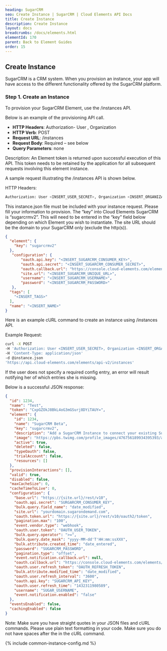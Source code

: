 ```yaml
---
heading: SugarCRM
seo: Create Instance | SugarCRM | Cloud Elements API Docs
title: Create Instance
description: Create Instance
layout: docs
breadcrumbs: /docs/elements.html
elementId: 170
parent: Back to Element Guides
order: 15
---
```


## Create Instance

SugarCRM is a CRM system. When you provision an instance, your app will have access to the different functionality offered by the SugarCRM platform.

### Step 1. Create an Instance

To provision your SugarCRM Element, use the /instances API.

Below is an example of the provisioning API call.

* __HTTP Headers__: Authorization- User <user secret>, Organization <organization secret>
* __HTTP Verb__: POST
* __Request URL__: /instances
* __Request Body__: Required – see below
* __Query Parameters__: none

Description: An Element token is returned upon successful execution of this API. This token needs to be retained by the application for all subsequent requests involving this element instance.

A sample request illustrating the /instances API is shown below.

HTTP Headers:

```bash
Authorization: User <INSERT_USER_SECRET>, Organization <INSERT_ORGANIZATION_SECRET>

```
This instance.json file must be included with your instance request.  Please fill your information to provision.  The “key” into Cloud Elements SugarCRM is “sugarcrmv2”.  This will need to be entered in the “key” field below depending on which Element you wish to instantiate. The site URL should be the domain to your SugarCRM only (exclude the http(s)).


```json
{
  "element": {
    "key": "sugarcrmv2"
  },
   "configuration": {
       "oauth.api.key": "<INSERT_SUGARCRM_CONSUMER_KEY>",
       "oauth.api.secret": "<INSERT_SUGARCRM_CONSUMER_SECRET>",
       "oauth.callback.url": "https://console.cloud-elements.com/elements/jsp/home.jsp",
       "site.url": "<INSERT_SUGARCRM_UNIQUE_URL>",
       "username": "<INSERT_SUGARCRM_USERNAME>",
       "password": "<INSERT_SUGARCRM_PASSWORD>"
   },
  "tags": [
    "<INSERT_TAGS>"
  ],
  "name": "<INSERT_NAME>"
}
```

Here is an example cURL command to create an instance using /instances API.

Example Request:

```bash
curl -X POST
-H 'Authorization: User <INSERT_USER_SECRET>, Organization <INSERT_ORGANIZATION_SECRET>'
-H 'Content-Type: application/json'
-d @instance.json
'https://api.cloud-elements.com/elements/api-v2/instances'
```

If the user does not specify a required config entry, an error will result notifying her of which entries she is missing.

Below is a successful JSON response:

```json
{
  "id": 1234,
  "name": "Test",
  "token": "CxpGZOkJ8BkL4oG3mGSurj8DYiTAUY=",
  "element": {
    "id": 1234,
    "name": "SugarCRM Beta",
    "key": "sugarcrmv2",
    "description": "Add a SugarCRM Instance to connect your existing SugarCRM account to the CRM Hub, allowing you to manage contacts, leads, accounts, opportunities, etc. across multiple CRM Elements. You will need your SugarCRM account information to add an instance.",
    "image": "https://pbs.twimg.com/profile_images/476756189934395393/aqcFdWXX_400x400.jpeg",
    "active": true,
    "deleted": false,
    "typeOauth": false,
    "trialAccount": false,
    "resources": []
  },
  "provisionInteractions": [],
  "valid": true,
  "disabled": false,
  "maxCacheSize": 0,
  "cacheTimeToLive": 0,
  "configuration": {
    "base.url": "https://{site.url}/rest/v10",
    "oauth.api.secret": "SURGARCRM_CONSUMER_KEY",
    "bulk.query.field_name": "date_modified",
    "site.url": "yourdomain.sugarondemand.com",
    "oauth.token.url": "https://{site.url}/rest/v10/oauth2/token",
    "pagination.max": "100",
    "event.vendor.type": "webhook",
    "oauth.user.token": "OAUTH_USER_TOKEN",
    "bulk.query.operator": ">=",
    "bulk.query.date_mask": "yyyy-MM-dd'T'HH:mm:ssXXX",
    "bulk.attribute.created_time": "date_entered",
    "password": "SUGARCRM_PASSWORD",
    "pagination.type": "offset",
    "event.notification.callback.url": null,
    "oauth.callback.url": "https://console.cloud-elements.com/elements/jsp/home.jsp",
    "oauth.user.refresh_token": "OAUTH_REFRESH_TOKEN",
    "bulk.attribute.modified_time": "date_modified",
    "oauth.user.refresh_interval": "3600",
    "oauth.api.key": "SUGARCRM_API_KEY",
    "oauth.user.refresh_time": "1432311980589",
    "username": "SUGAR_USERNAME",
    "event.notification.enabled": "false"
  },
  "eventsEnabled": false,
  "cachingEnabled": false
}
```

Note:  Make sure you have straight quotes in your JSON files and cURL commands.  Please use plain text formatting in your code.  Make sure you do not have spaces after the in the cURL command.

{% include common-instance-config.md %}
